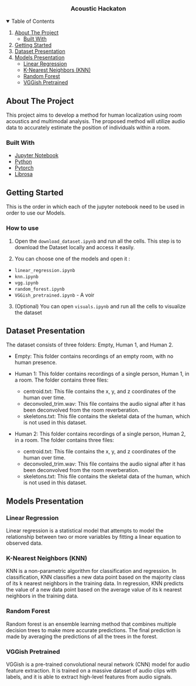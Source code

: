 <br />
<p align="center">

  <h3 align="center">Acoustic Hackaton</h3>

  <p align="center">
    
  </p>
</p>

<!-- TABLE OF CONTENTS -->
<details open="open">
  <summary>Table of Contents</summary>
  <ol>
    <li>
      <a href="#about-the-project">About The Project</a>
      <ul>
        <li><a href="#built-with">Built With</a></li>
      </ul>
    </li>
    <li>
      <a href="#getting-started">Getting Started</a>
    </li>
    <li>
      <a href="#dataset-presentation">Dataset Presentation</a>
    </li>
    <li>
      <a href="#model-presentation">Models Presentation</a>
      <ul>
        <li><a href="#linear-regression">Linear Regression</a></li>
        <li><a href="#k-nearest-neighbors-(knn)">K-Nearest Neighbors (KNN)</a></li>
        <li><a href="#random-forest">Random Forest</a></li>
        <li><a href="#vggish-pretrained">VGGish Pretrained</a></li>
      </ul>
    </li>
  </ol>
</details>

<a name="about-the-project"></a>
## About The Project

This project aims to develop a method for human localization using room acoustics and multimodal analysis. The proposed method will utilize audio data to accurately estimate the position of individuals within a room.

<a name="built-with"></a>
### Built With
* [Jupyter Notebook](https://jupyter.org/)
* [Python](https://www.python.org/)
* [Pytorch](https://pytorch.org/)
* [Librosa](https://librosa.org/)

<a name="getting-started"></a>
## Getting Started

This is the order in which each of the jupyter notebook need to be used in order to use our Models.

<a name="how-to-use"></a>
### How to use

1. Open the ```download_dataset.ipynb``` and run all the cells.
This step is to download the Dataset locally and access it easily.

2. You can choose one of the models and open it :
- ```linear_regression.ipynb```
- ```knn.ipynb```
- ```vgg.ipynb```
- ```random_forest.ipynb```
- ```VGGish_pretrained.ipynb``` - A voir

3.  (Optional) You can open ```visuals.ipynb``` and run all the cells to visualize the dataset

<a name="dataset-presentation"></a>
## Dataset Presentation

The dataset consists of three folders: Empty, Human 1, and Human 2.

- Empty: This folder contains recordings of an empty room, with no human presence.

- Human 1: This folder contains recordings of a single person, Human 1, in a room. The folder contains three files:
    - centroid.txt: This file contains the x, y, and z coordinates of the human over time.
    - deconvoled_trim.wav: This file contains the audio signal after it has been deconvolved from the room reverberation.
    - skeletons.txt: This file contains the skeletal data of the human, which is not used in this dataset.

- Human 2: This folder contains recordings of a single person, Human 2, in a room. The folder contains three files:
    - centroid.txt: This file contains the x, y, and z coordinates of the human over time.
    - deconvoled_trim.wav: This file contains the audio signal after it has been deconvolved from the room reverberation.
    - skeletons.txt: This file contains the skeletal data of the human, which is not used in this dataset.

<a name="model-presentation"></a>
## Models Presentation

<a name="linear-regression"></a>
### Linear Regression

Linear regression is a statistical model that attempts to model the relationship between two or more variables by fitting a linear equation to observed data.

<a name="k-nearest-neighbors-(knn)"></a>
### K-Nearest Neighbors (KNN)

KNN is a non-parametric algorithm for classification and regression. In classification, KNN classifies a new data point based on the majority class of its k nearest neighbors in the training data. In regression, KNN predicts the value of a new data point based on the average value of its k nearest neighbors in the training data.

<a name="random-forest"></a>
### Random Forest

Random forest is an ensemble learning method that combines multiple decision trees to make more accurate predictions. The final prediction is made by averaging the predictions of all the trees in the forest.

<a name="vggish-pretrained"></a>
### VGGish Pretrained

VGGish is a pre-trained convolutional neural network (CNN) model for audio feature extraction. It is trained on a massive dataset of audio clips with labels, and it is able to extract high-level features from audio signals.
